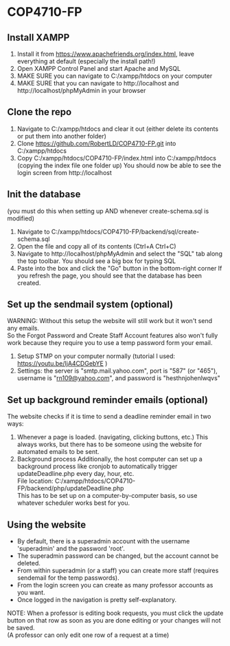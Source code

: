 # COP4710-FP

## Install XAMPP
1. Install it from https://www.apachefriends.org/index.html, leave everything at default (especially the install path!)
2. Open XAMPP Control Panel and start Apache and MySQL
3. MAKE SURE you can navigate to C:/xampp/htdocs on your computer
4. MAKE SURE that you can navigate to http://localhost and http://localhost/phpMyAdmin in your browser

## Clone the repo
1. Navigate to C:/xampp/htdocs and clear it out (either delete its contents or put them into another folder)
2. Clone https://github.com/RobertLD/COP4710-FP.git into C:/xampp/htdocs
3. Copy C:/xampp/htdocs/COP4710-FP/index.html into C:/xampp/htdocs (copying the index file one folder up)
You should now be able to see the login screen from http://localhost

## Init the database 
(you must do this when setting up AND whenever create-schema.sql is modified)
1. Navigate to C:/xampp/htdocs/COP4710-FP/backend/sql/create-schema.sql
2. Open the file and copy all of its contents (Ctrl+A Ctrl+C)
3. Navigate to http://localhost/phpMyAdmin and select the "SQL" tab along the top toolbar. You should see a big box for typing SQL
4. Paste into the box and click the "Go" button in the bottom-right corner
If you refresh the page, you should see that the database has been created.

## Set up the sendmail system (optional)
WARNING: Without this setup the website will still work but it won't send any emails. <br/>
So the Forgot Password and Create Staff Account features also won't fully work because they require you to use a temp password form your email.
1. Setup STMP on your computer normally (tutorial I used: https://youtu.be/IjA4CDGebYE )
2. Settings: the server is "smtp.mail.yahoo.com", port is "587" (or "465"), username is "rn109@yahoo.com", and password is "hesthnjohenlwqvs"

## Set up background reminder emails (optional)
The website checks if it is time to send a deadline reminder email in two ways:
1. Whenever a page is loaded. (navigating, clicking buttons, etc.)
This always works, but there has to be someone using the website for automated emails to be sent.
2. Background process
Additionally, the host computer can set up a background process like cronjob to automatically trigger updateDeadline.php every day, hour, etc.<br/>
File location: C:/xampp/htdocs/COP4710-FP/backend/php/updateDeadline.php<br/>
This has to be set up on a computer-by-computer basis, so use whatever scheduler works best for you.


## Using the website
- By default, there is a superadmin account with the username 'superadmin' and the password 'root'.
- The superadmin password can be changed, but the account cannot be deleted.
- From within superadmin (or a staff) you can create more staff (requires sendemail for the temp passwords).
- From the login screen you can create as many professor accounts as you want.
- Once logged in the navigation is pretty self-explanatory.

NOTE: When a professor is editing book requests, you must click the update button on that row as soon as you are done editing or your changes will not be saved.<br/>
(A professor can only edit one row of a request at a time)